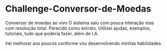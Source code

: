 # Challenge-Conversor-de-Moedas
Conversor de moedas ao vivo 
O sistema saiu com pouca interação mas com resolução total. Parecido como extrato.
Utilizei ajudas, exemplos, tutoriais, tudo que poderia fazer, além de I.A.


Irei melhorar aos poucos conforme vou desenvolvendo minhas habilidades.
